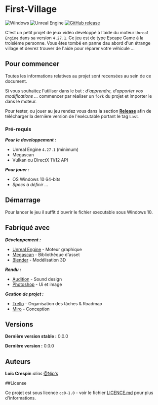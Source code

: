 # First-Village

![Windows](https://img.shields.io/badge/Windows-0078D6?style=for-the-badge&logo=windows&logoColor=white)
![Unreal Engine](https://img.shields.io/badge/unrealengine-%23313131.svg?style=for-the-badge&logo=unrealengine&logoColor=white)
[![GitHub release](https://img.shields.io/github/release/Loicrespin/StrapDown.js.svg)](https://GitHub.com/Loicrespin/First-Village/releases/)

C'est un petit projet de jeux vidéo développé à l'aide du moteur ``Unreal Engine`` dans sa version ``4.27.1``. Ce jeu est de type Escape Game à la troisième personne. Vous êtes tombé en panne dau abord d'un étrange village et devrez trouver de l'aide pour réparer votre véhicule ...

## Pour commencer

Toutes les informations relatives au projet sont recensées au sein de ce document.

Si vous souhaitez l'utiliser dans le but : _d'apprendre, d'apporter vos modifications ..._ commencer par réaliser un ``fork`` du projet et importer le dans le moteur.

Pour tester, ou jouer au jeu rendez vous dans la section **[Release](https://github.com/Loicrespin/First-Village/releases)** afin de télécharger la dernière version de l'exécutable portant le tag ``Last``.


### Pré-requis

***Pour le developpement :***
- Unreal Engine ``4.27.1`` (minimum)
- Megascan
- Vulkan ou DirectX 11/12 API

***Pour jouer :***
- OS Windows 10 64-bits
- _Specs à définir ..._

## Démarrage

Pour lancer le jeu il suffit d'ouvrir le fichier executable sous Windows 10.

## Fabriqué avec

***Développement :***
- [Unreal Engine](https://www.unrealengine.com/en-US/) - Moteur graphique
- [Megascan](https://quixel.com/megascans/home) - Bibliothèque d'asset
- [Blender](https://www.blender.org/) - Modélisation 3D

***Rendu :***
- [Audition](https://www.adobe.com/fr/products/audition.html) - Sound design
- [Photoshop](https://www.adobe.com/fr/products/photoshop.html) - Ui et image

***Gestion de projet :***
- [Trello](https://trello.com/) - Organisation des tâches & Roadmap
- [Miro](https://miro.com/) - Conception 

## Versions

**Dernière version stable :** 0.0.0

**Dernière version :** 0.0.0

## Auteurs

**Loïc Crespin** _alias_ [@Nip's](https://github.com/Loicrespin)

##License

Ce projet est sous licence ``cc0-1.0`` - voir le fichier [LICENCE.md](https://github.com/Loicrespin/First-Village/blob/9a80e83396c98728bec80cba0a26c1d70e249171/LICENSE) pour plus d'informations.
